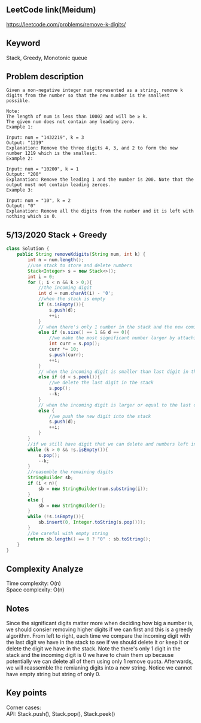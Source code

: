 ## LeetCode link(Meidum)
https://leetcode.com/problems/remove-k-digits/

## Keyword
Stack, Greedy, Monotonic queue

## Problem description
```
Given a non-negative integer num represented as a string, remove k digits from the number so that the new number is the smallest possible.

Note:
The length of num is less than 10002 and will be ≥ k.
The given num does not contain any leading zero.
Example 1:

Input: num = "1432219", k = 3
Output: "1219"
Explanation: Remove the three digits 4, 3, and 2 to form the new number 1219 which is the smallest.
Example 2:

Input: num = "10200", k = 1
Output: "200"
Explanation: Remove the leading 1 and the number is 200. Note that the output must not contain leading zeroes.
Example 3:

Input: num = "10", k = 2
Output: "0"
Explanation: Remove all the digits from the number and it is left with nothing which is 0.
```
## 5/13/2020 Stack + Greedy

```java
class Solution {
    public String removeKdigits(String num, int k) {
        int n = num.length();
        //use stack to store and delete numbers
        Stack<Integer> s = new Stack<>();
        int i = 0;
        for (; i < n && k > 0;){
            //the incoming digit
            int d = num.charAt(i) - '0';
            //when the stack is empty
            if (s.isEmpty()){
                s.push(d);
                ++i;
            }
            // when there's only 1 number in the stack and the new coming digit is 0
            else if (s.size() == 1 && d == 0){
                //we make the most significant number larger by attaching the 0 to it
                int curr = s.pop();
                curr *= 10;
                s.push(curr);
                ++i;
            }
            // when the incoming digit is smaller than last digit in the stack
            else if (d < s.peek()){
                //we delete the last digit in the stack
                s.pop();
                --k;
            }
            // when the incoming digit is larger or equal to the last digit in the stack
            else {
                //we push the new digit into the stack
                s.push(d);
                ++i;
            }
        }
        //if we still have digit that we can delete and numbers left in the stack
        while (k > 0 && !s.isEmpty()){
            s.pop();
            --k;
        }
        //reasemble the remaining digits
        StringBuilder sb;
        if (i < n){
            sb = new StringBuilder(num.substring(i));
        }
        else {
            sb = new StringBuilder();
        }
        while (!s.isEmpty()){
            sb.insert(0, Integer.toString(s.pop()));
        }
        //be careful with empty string
        return sb.length() == 0 ? "0" : sb.toString();
    }
}
```

## Complexity Analyze
Time complexity: O(n)\
Space complexity: O(n)

## Notes
Since the significant digits matter more when deciding how big a number is, we should consier removing higher digits if we can first and this is a greedy algorithm. From left to right, each time we compare the incoming digit with the last digit we have in the stack to see if we should delete it or keep it or delete the digit we have in the stack. Note the there's only 1 digit in the stack and the incoming digit is 0 we have to chain them up because potentially we can delete all of them using only 1 remove quota. Afterwards, we will reassemble the remianing digits into a new string. Notice we cannot have empty string but string of only 0.

## Key points
Corner cases: \
API: Stack.push(), Stack.pop(), Stack.peek()
